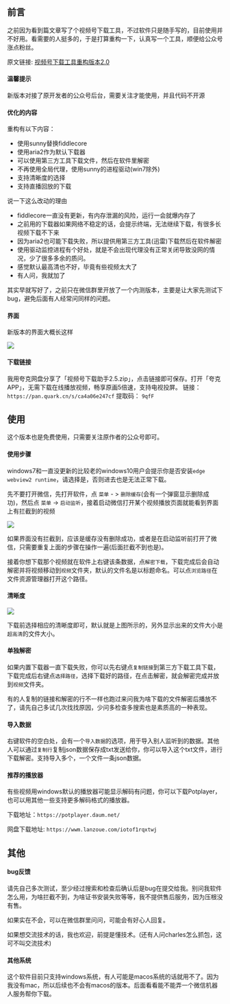 ## 前言

之前因为看到篇文章写了个视频号下载工具，不过软件只是随手写的，目前使用并不好用。看需要的人挺多的，于是打算重构一下，认真写一个工具，顺便给公众号涨点粉丝。

原文链接: [视频号下载工具重构版本2.0](https://mp.weixin.qq.com/s/H0ZIfnVnF69ro7dTsGl2iw)

#### 温馨提示

新版本对接了原开发者的公众号后台，需要关注才能使用，并且代码不开源

#### 优化的内容

重构有以下内容：

- 使用sunny替换fiddlecore
- 使用aria2作为默认下载器
- 可以使用第三方工具下载文件，然后在软件里解密
- 不再使用全局代理，使用sunny的进程驱动(win7除外)
- 支持清晰度的选择
- 支持直播回放的下载

说一下这么改动的理由

- fiddlecore一直没有更新，有内存泄漏的风险，运行一会就爆内存了
- 之前用的下载器如果网络不稳定的话，会提示终端，无法继续下载，有很多长视频下载不下来
- 因为aria2也可能下载失败，所以提供用第三方工具(迅雷)下载然后在软件解密
- 使用驱动监控进程有个好处，就是不会出现代理没有正常关闭导致没网的情况，少了很多多余的质问。
- 感觉默认最高清也不好，毕竟有些视频太大了
- 有人问，我就加了

其实早就写好了，之前只在微信群里开放了一个内测版本，主要是让大家先测试下bug，避免后面有人经常问同样的问题。

#### 界面

新版本的界面大概长这样

![](http://cdn.ikanade.cn/20240317220744.png)


#### 下载链接

我用夸克网盘分享了「视频号下载助手2.5.zip」，点击链接即可保存。打开「夸克APP」，无需下载在线播放视频，畅享原画5倍速，支持电视投屏。
链接：`https://pan.quark.cn/s/ca4a06e247cf` 提取码： `9qfF`

## 使用

这个版本也是免费使用，只需要关注原作者的公众号即可。

#### 使用步骤

windows7和一直没更新的比较老的windows10用户会提示你是否安装`edge webview2 runtime`，请选择是，否则进去也是无法正常下载。


先不要打开微信，先打开软件，点 `菜单` - > `删除缓存`(会有一个弹窗显示删除成功)，然后点 `菜单` -> `启动监听`，接着启动微信打开某个视频播放页面就能看到界面上有拦截到的视频

![](http://cdn.ikanade.cn/1710683241402.jpg)


如果界面没有拦截到，应该是缓存没有删除成功，或者是在启动监听前打开了微信，只需要重复上面的步骤在操作一遍(后面拦截不到也是)。

接着你想下载那个视频就在软件上右键该条数据，点`解密下载`，下载完成后会自动解密并将视频移动到`视频`文件夹，默认的文件名是以标题命名。可以点`浏览路径`在文件资源管理器打开这个路径。

#### 清晰度

![](http://cdn.ikanade.cn/20240317215354.png)

下载前选择相应的清晰度即可，默认就是上图所示的，另外显示出来的文件大小是`超高清`的文件大小。

#### 单独解密

如果内置下载器一直下载失败，你可以先右键点`复制链接`到第三方下载工具下载，下载完成后右键点`选择路径`，选择下载好的路径，在点击解密，就会解密完成并放到`视频`文件夹。

有的人复制的链接和解密的行不一样也跑过来问我为啥下载的文件解密后播放不了，请先自己多试几次找找原因，少问多检查多搜索也是素质高的一种表现。

#### 导入数据

右键软件的空白处，会有一个`导入数据`的选项，用于导入别人监听到的数据。其他人可以通过`复制行`复制json数据保存成txt发送给你，你可以导入这个txt文件，进行下载解密。支持导入多个，一个文件一条json数据。

#### 推荐的播放器

有些视频用windows默认的播放器可能显示解码有问题，你可以下载Potplayer，也可以用其他一些支持更多解码格式的播放器。

下载地址：`https://potplayer.daum.net/`

网盘下载地址: `https://wwm.lanzoue.com/iotof1rqxtwj`


## 其他

#### bug反馈

请先自己多次测试，至少经过搜索和检查后确认后是bug在提交给我。别问我软件怎么用，为啥拦截不到，为啥证书安装失败等等，我不提供售后服务，因为压根没有售。

如果实在不会，可以在微信群里问问，可能会有好心人回复。

如果想交流技术的话，我也欢迎，前提是懂技术。(还有人问charles怎么抓包，这可不叫交流技术)

#### 其他系统

这个软件目前只支持windows系统，有人可能是macos系统的话就用不了。因为我没有mac，所以后续也不会有macos的版本。后面看看能不能弄一个微信机器人服务帮你下载。


